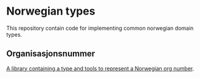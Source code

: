 Norwegian types
===

This repository contain code for
implementing common norwegian domain types.

## Organisasjonsnummer

[A library containing a type and tools to represent a Norwegian org number](./src/Skaar.Organisasjonsnummer).

